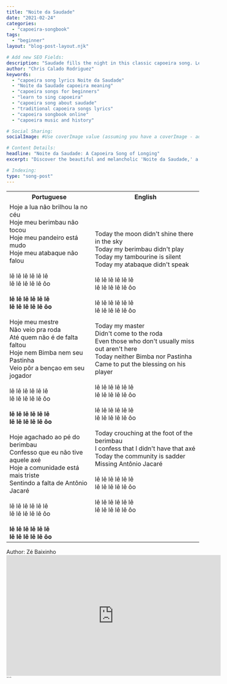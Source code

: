 ```yaml
---
title: "Noite da Saudade"
date: "2021-02-24"
categories:
  - "capoeira-songbook"
tags:
  - "beginner"
layout: "blog-post-layout.njk"

# Add new SEO Fields:
description: "Saudade fills the night in this classic capoeira song. Learn the lyrics and history of 'Noite da Saudade'."
author: "Chris Calado Rodriguez"
keywords:
  - "capoeira song lyrics Noite da Saudade"
  - "Noite da Saudade capoeira meaning"
  - "capoeira songs for beginners"
  - "learn to sing capoeira"
  - "capoeira song about saudade"
  - "traditional capoeira songs lyrics"
  - "capoeira songbook online"
  - "capoeira music and history"

# Social Sharing:
socialImage: #Use coverImage value (assuming you have a coverImage - add it if you want)

# Content Details:
headline: "Noite da Saudade: A Capoeira Song of Longing"
excerpt: "Discover the beautiful and melancholic 'Noite da Saudade,' a traditional capoeira song evoking the feeling of saudade, or longing."

# Indexing:
type: "song-post"
---
```



<table class="capoeira-table">
    <tr class="header-row">
        <th>Portuguese</th>
        <th>English</th>
    </tr>
    <tr>
        <td>Hoje a lua não brilhou la no céu<br>
Hoje meu berimbau não tocou<br>
Hoje meu pandeiro está mudo<br>
Hoje meu atabaque não falou<br><br>
lê lê lê lê lê lê<br>
lê lê lê lê lê ôo<br><br>
<b>lê lê lê lê lê lê<br>
lê lê lê lê lê ôo</b><br><br>
Hoje meu mestre<br>
Não veio pra roda<br>
Até quem não é de falta faltou<br>
Hoje nem Bimba nem seu Pastinha<br>
Veio pôr a bençao em seu jogador<br><br>
lê lê lê lê lê lê<br>
lê lê lê lê lê ôo<br><br>
<b>lê lê lê lê lê lê<br>
lê lê lê lê lê ôo</b><br><br>
Hoje agachado ao pé do berimbau<br>
Confesso que eu não tive aquele axé<br>
Hoje a comunidade está mais triste<br>
Sentindo a falta de Antônio Jacaré<br><br>
lê lê lê lê lê lê<br>
lê lê lê lê lê ôo<br><br>
<b>lê lê lê lê lê lê<br>
lê lê lê lê lê ôo</b>
</td>
        <td>Today the moon didn't shine there in the sky<br>
Today my berimbau didn't play<br>
Today my tambourine is silent<br>
Today my atabaque didn't speak<br><br>
lê lê lê lê lê lê<br>
lê lê lê lê lê ôo<br><br>
lê lê lê lê lê lê<br>
lê lê lê lê lê ôo<br><br>
Today my master<br>
Didn't come to the roda<br>
Even those who don't usually miss out aren't here<br>
Today neither Bimba nor Pastinha<br>
Came to put the blessing on his player<br><br>
lê lê lê lê lê lê<br>
lê lê lê lê lê ôo<br><br>
lê lê lê lê lê lê<br>
lê lê lê lê lê ôo<br><br>
Today crouching at the foot of the berimbau<br>
I confess that I didn't have that axé<br>
Today the community is sadder<br>
Missing Antônio Jacaré<br><br>
lê lê lê lê lê lê<br>
lê lê lê lê lê ôo<br><br>
lê lê lê lê lê lê<br>
lê lê lê lê lê ôo</td>
    </tr>
</table>

<figcaption>
Author: Zé Baixinho
</figcaption>

<iframe width="560" height="315" src="https://www.youtube.com/embed/wEIYf8zT7So" title="YouTube video player" frameborder="0" allow="accelerometer; autoplay; clipboard-write; encrypted-media; gyroscope; picture-in-picture" allowfullscreen></iframe>
```